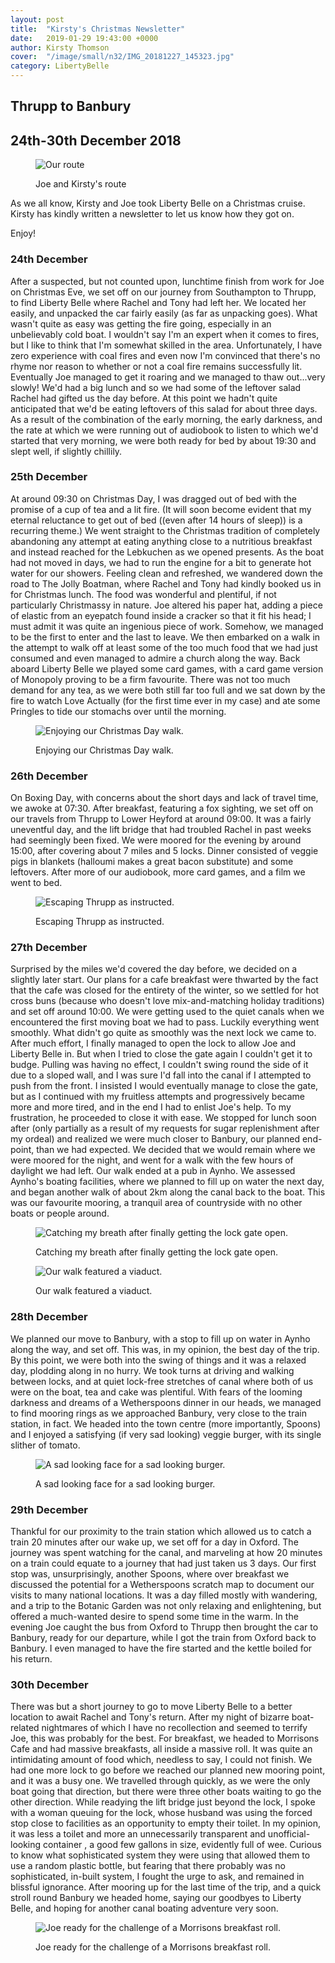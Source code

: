 ```yaml
---
layout: post
title:  "Kirsty's Christmas Newsletter"
date:   2019-01-29 19:43:00 +0000
author: Kirsty Thomson
cover:  "/image/small/n32/IMG_20181227_145323.jpg"
category: LibertyBelle
---
```


<h2>Thrupp to Banbury</h2>
<h2>24th-30th December 2018</h2>

<figure>
 <img src="{{site.baseurl}}/image/maps/n32map.png" alt="Our route" >
 <figcaption>
 <p>Joe and Kirsty's route</p>
 </figcaption>
</figure>

<p>As we all know, Kirsty and Joe took Liberty Belle on a Christmas cruise. Kirsty has kindly written a newsletter to let us know how they got on.</p>
<p>Enjoy!</p>

<h3>24th December</h3>

<p>After a suspected, but not counted upon, lunchtime finish from work for Joe on Christmas Eve, we set off on our journey from Southampton to Thrupp, to find Liberty Belle where Rachel and Tony had left her. We located her easily, and unpacked the car fairly easily (as far as unpacking goes). What wasn't quite as easy was getting the fire going, especially in an unbelievably cold boat. I wouldn't say I'm an expert when it comes to fires, but I like to think that I'm somewhat skilled in the area. Unfortunately, I have zero experience with coal fires and even now I'm convinced that there's no rhyme nor reason to whether or not a coal fire remains successfully lit. Eventually Joe managed to get it roaring and we managed to thaw out...very slowly! We'd had a big lunch and so we had some of the leftover salad Rachel had gifted us the day before. At this point we hadn't quite anticipated that we'd be eating leftovers of this salad for about three days. As a result of the combination of the early morning, the early darkness, and the rate at which we were running out of audiobook to listen to which we'd started that very morning, we were both ready for bed by about 19:30 and slept well, if slightly chillily.</p>

<h3>25th December</h3>

<p>At around 09:30 on Christmas Day, I was dragged out of bed with the promise of a cup of tea and a lit fire. (It will soon become evident that my eternal reluctance to get out of bed ((even after 14 hours of sleep)) is a recurring theme.) We went straight to the Christmas tradition of completely abandoning any attempt at eating anything close to a nutritious breakfast and instead reached for the Lebkuchen as we opened presents. As the boat had not moved in days, we had to run the engine for a bit to generate hot water for our showers. Feeling clean and refreshed, we wandered down the road to The Jolly Boatman, where Rachel and Tony had kindly booked us in for Christmas lunch. The food was wonderful and plentiful, if not particularly Christmassy in nature. Joe altered his paper hat, adding a piece of elastic from an eyepatch found inside a cracker so that it fit his head; I must admit it was quite an ingenious piece of work. Somehow, we managed to be the first to enter and the last to leave. We then embarked on a walk in the attempt to walk off at least some of the too much food that we had just consumed and even managed to admire a church along the way. Back aboard Liberty Belle we played some card games, with a card game version of Monopoly proving to be a firm favourite. There was not too much demand for any tea, as we were both still far too full and we sat down by the fire to watch Love Actually (for the first time ever in my case) and ate some Pringles to tide our stomachs over until the morning.</p>


<figure>
 <img src="{{site.baseurl}}/image/small/n32/IMG-20190125-WA0004.jpg" alt="Enjoying our Christmas Day walk." >
 <figcaption>
 <p>Enjoying our Christmas Day walk.</p>
 </figcaption>
</figure>

<h3>26th December</h3>

<p>On Boxing Day, with concerns about the short days and lack of travel time, we awoke at 07:30. After breakfast, featuring a fox sighting, we set off on our travels from Thrupp to Lower Heyford at around 09:00. It was a fairly uneventful day, and the lift bridge that had troubled Rachel in past weeks had seemingly been fixed. We were moored for the evening by around 15:00, after covering about 7 miles and 5 locks. Dinner consisted of veggie pigs in blankets (halloumi makes a great bacon substitute) and some leftovers. After more of our audiobook, more card games, and a film we went to bed.</p>

<figure>
 <img src="{{site.baseurl}}/image/small/n32/IMG_20181226_100319.jpg" alt="Escaping Thrupp as instructed." >
 <figcaption>
 <p>Escaping Thrupp as instructed.</p>
 </figcaption>
</figure>

<h3>27th December</h3>

<p>Surprised by the miles we'd covered the day before, we decided on a slightly later start. Our plans for a cafe breakfast were thwarted by the fact that the cafe was closed for the entirety of the winter, so we settled for hot cross buns (because who doesn't love mix-and-matching holiday traditions) and set off around 10:00. We were getting used to the quiet canals when we encountered the first moving boat we had to pass. Luckily everything went smoothly. What didn't go quite as smoothly was the next lock we came to. After much effort, I finally managed to open the lock to allow Joe and Liberty Belle in. But when I tried to close the gate again I couldn't get it to budge. Pulling was having no effect, I couldn't swing round the side of it due to a sloped wall, and I was sure I'd fall into the canal if I attempted to push from the front. I insisted I would eventually manage to close the gate, but as I continued with my fruitless attempts and progressively became more and more tired, and in the end I had to enlist Joe's help. To my frustration, he proceeded to close it with ease. We stopped for lunch soon after (only partially as a result of my requests for sugar replenishment after my ordeal) and realized we were much closer to Banbury, our planned end-point, than we had expected. We decided that we would remain where we were moored for the night, and went for a walk with the few hours of daylight we had left. Our walk ended at a pub in Aynho. We assessed Aynho's boating facilities, where we planned to fill up on water the next day, and began another walk of about 2km along the canal back to the boat. This was our favourite mooring, a tranquil area of countryside with no other boats or people around.</p>


<figure>
 <img src="{{site.baseurl}}/image/small/n32/IMG_20181227_121054.jpg" alt="Catching my breath after finally getting the lock gate open." >
 <figcaption>
 <p>Catching my breath after finally getting the lock gate open.</p>
 </figcaption>
</figure>

<figure>
 <img src="{{site.baseurl}}/image/small/n32/IMG_20181227_145323.jpg" alt="Our walk featured a viaduct." >
 <figcaption>
 <p>Our walk featured a viaduct.</p>
 </figcaption>
</figure>

<h3>28th December</h3>

<p>We planned our move to Banbury, with a stop to fill up on water in Aynho along the way, and set off. This was, in my opinion, the best day of the trip. By this point, we were both into the swing of things and it was a relaxed day, plodding along in no hurry. We took turns at driving and walking between locks, and at quiet lock-free stretches of canal where both of us were on the boat, tea and cake was plentiful. With fears of the looming darkness and dreams of a Wetherspoons dinner in our heads, we managed to find mooring rings as we approached Banbury, very close to the train station, in fact. We headed into the town centre (more importantly, Spoons) and I enjoyed a satisfying (if very sad looking) veggie burger, with its single slither of tomato.</p>



<figure>
 <img src="{{site.baseurl}}/image/small/n32/IMG-20190125-WA0010.jpg" alt="A sad looking face for a sad looking burger." >
 <figcaption>
 <p>A sad looking face for a sad looking burger.</p>
 </figcaption>
</figure>

<h3>29th December</h3>

<p>Thankful for our proximity to the train station which allowed us to catch a train 20 minutes after our wake up, we set off for a day in Oxford. The journey was spent watching for the canal, and marveling at how 20 minutes on a train could equate to a journey that had just taken us 3 days. Our first stop was, unsurprisingly, another Spoons, where over breakfast we discussed the potential for a Wetherspoons scratch map to document our visits to many national locations. It was a day filled mostly with wandering, and a trip to the Botanic Garden was not only relaxing and enlightening, but offered a much-wanted desire to spend some time in the warm. In the evening Joe caught the bus from Oxford to Thrupp then brought the car to Banbury, ready for our departure, while I got the train from Oxford back to Banbury. I even managed to have the fire started and the kettle boiled for his return.</p>

<h3>30th December</h3>

<p>There was but a short journey to go to move Liberty Belle to a better location to await Rachel and Tony's return. After my night of bizarre boat-related nightmares of which I have no recollection and seemed to terrify Joe, this was probably for the best. For breakfast, we headed to Morrisons Cafe and had massive breakfasts, all inside a massive roll. It was quite an intimidating amount of food which, needless to say, I could not finish. We had one more lock to go before we reached our planned new mooring point, and it was a busy one. We travelled through quickly, as we were the only boat going that direction, but there were three other boats waiting to go the other direction. While readying the lift bridge just beyond the lock, I spoke with a woman queuing for the lock, whose husband was using the forced stop close to facilities as an opportunity to empty their toilet. In my opinion, it was less a toilet and more an unnecessarily transparent and unofficial-looking container , a good few gallons in size, evidently full of wee. Curious to know what sophisticated system they were using that allowed them to use a random plastic bottle, but fearing that there probably was no sophisticated, in-built system, I fought the urge to ask, and remained in blissful ignorance. After mooring up for the last time of the trip, and a quick stroll round Banbury we headed home, saying our goodbyes to Liberty Belle, and hoping for another canal boating adventure very soon.</p>



<figure>
 <img src="{{site.baseurl}}/image/small/n32/IMG-20190125-WA0001.jpg" alt="Joe ready for the challenge of a Morrisons breakfast roll." >
 <figcaption>
 <p>Joe ready for the challenge of a Morrisons breakfast roll.</p>
 </figcaption>
</figure>

